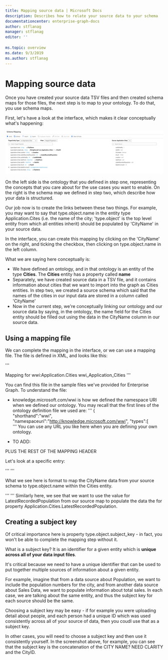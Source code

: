 ```yaml
---
title: Mapping source data | Microsoft Docs
description: Describes how to relate your source data to your schema
documentationcenter: enterprise-graph-docs
author: stflanag
manager: stflanag
editor: ''

ms.topic: overview
ms.date: 9/3/2019
ms.author: stflanag
---
```


# Mapping source data

Once you have created your source data TSV files and then created schema maps for those files, the next step is to map to your ontology. To do that, you use schema maps.

First, let's have a look at the interface, which makes it clear conceptually what's happening:

![Schema mapping](./media/schema_mapping/schema_mapping_ux.png)

On the left side is the ontology that you defined in step one, representing the concepts that you care about for the use cases you want to enable. On the right is the schema map we defined in step two, which describe how your data is structured.

Our job now is to create the links between these two things. For example, you may want to say that type.object.name in the entity type Application.Cites (i.e. the name of the city; 'type.object' is the top level entity from which all entities inherit) should be populated by 'CityName' in your source data.

In the interface, you can create this mapping by clicking on the 'CityName' on the right, and ticking the checkbox, then clicking on type.object.name in the left column.

What we are saying here conceptually is:
* We have defined an ontology, and in that ontology is an entity of the type **Cities**. The **Cities** entity has a property called **name**
* Separately, we have created source data in a TSV file, and it contains information about cities that we want to import into the graph as Cities entities. In step two, we created a source schema which said that the names of the cities in our input data are stored in a column called 'CityName'
* Now in the current step, we're conceptually linking our ontology and our source data by saying, in the ontology, the name field for the Cities entity should be filled out using the data in the CityName column in our source data.

## Using a mapping file

We can complete the mapping in the interface, or we can use a mapping file. The file is defined in XML, and looks like this:

'''
<?xml version="1.0"?>
<XmlFeedMap xmlns="http://schemas.microsoft.com/bing/mapping">
  <MappingHeader minorVersion="0" majorVersion="2" mappingName="wwi_Application_Cities_Mapping">
    <Description>Mapping for wwi:Application.Cities</Description>
    <Specification>wwi_Application_Cities</Specification>
    <Parameters>
      <Parameter type="xs:string" name="externalid" />
      <Parameter type="xs:string" name="language" />
      <Parameter type="xs:string" name="payload" />
    </Parameters>
    <Contexts>
      <Context value="'wwi'" />
    </Contexts>
  </MappingHeader>
  <Map id="wwi_Application_Cities" targetClass="http://knowledge.microsoft.com/wwi/Application#Cities">
    <Rules>
      <Map property="$subjectId" value="StringConcat('wwi_Application_Cities', '-', ./CityID)" />
      <Map property="type.object.type" value="'http://knowledge.microsoft.com/wwi/Application.Cities'" namespace="http://knowledge.microsoft.com/ekg/" />
      <Map property="type.object.type" value="'http://knowledge.microsoft.com/ekg/type.object'" namespace="http://knowledge.microsoft.com/ekg/" />
	  <Map property="type.object.name" value="./CityName" namespace="http://knowledge.microsoft.com/ekg/" />
      <Map property="Application.Cities.CityID" value="./CityID" namespace="http://knowledge.microsoft.com/wwi/" />
      <Map property="Application.Cities.CityName" value="./CityName" namespace="http://knowledge.microsoft.com/wwi/" />
      <Map property="Application.Cities.StateProvinceID" value="InvokeMap('wwi_Application_StateProvinces')" namespace="http://knowledge.microsoft.com/wwi/" />
      <Map property="Application.Cities.Location" value="./Location" namespace="http://knowledge.microsoft.com/wwi/" />
      <Map property="Application.Cities.LatestRecordedPopulation" value="./LatestRecordedPopulation" namespace="http://knowledge.microsoft.com/wwi/" />
      <Map property="Application.Cities.LastEditedBy" value="./LastEditedBy" namespace="http://knowledge.microsoft.com/wwi/" />
      <Map property="Application.Cities.ValidFrom" value="./ValidFrom" namespace="http://knowledge.microsoft.com/wwi/" />
      <Map property="Application.Cities.ValidTo" value="./ValidTo" namespace="http://knowledge.microsoft.com/wwi/" />
    </Rules>
  </Map>
  <Map id="wwi_Application_StateProvinces" targetClass="http://knowledge.microsoft.com/wwi/Application#StateProvinces">
      <Rules>
         <Map property="$subjectId" value="StringConcat('wwi_Application_StateProvinces', '-', ./StateProvinceID)" />
         <Map property="type.object.type" value="'http://knowledge.microsoft.com/wwi/Application.StateProvinces'" namespace="http://knowledge.microsoft.com/ekg/" />
         <Map property="type.object.type" value="'http://knowledge.microsoft.com/ekg/type.object'" namespace="http://knowledge.microsoft.com/ekg/" />
      </Rules>
   </Map>
</XmlFeedMap>
'''

You can find this file in the sample files we've provided for Enterprise Graph. To understand the file:

* knowledge.microsoft.com/wwi is how we defined the namespace URI when we defined our ontology. You may recall that the first lines of the ontology definition file we used are:
'''
   {  
      "shorthand":"wwi",
      "namespaceuri":"http://knowledge.microsoft.com/wwi",
      "types":[  
'''
You can use any URL you like here when you are defining your own ontology. 

* TO ADD:
<XmlFeedMap xmlns="http://schemas.microsoft.com/bing/mapping">
  <MappingHeader minorVersion="0" majorVersion="2" mappingName="wwi_Application_Cities_Mapping">
PLUS THE REST OF THE MAPPING HEADER

Let's look at a specific entry:

'''
<Map property="type.object.name" value="./CityName" namespace="http://knowledge.microsoft.com/ekg/" />
'''

What we see here is format to map the CityName data from your source schema to type.object.name within the Cities entity.

'''
<Map property="Application.Cities.LatestRecordedPopulation" value="./LatestRecordedPopulation" namespace="http://knowledge.microsoft.com/wwi/" /> 
'''
Similarly here, we see that we want to use the value for LatestRecordedPopulation from our source map to populate the data the for property Application.Cities.LatestRecordedPopulation.

## Creating a subject key

Of critical importance here is property type.object.subject_key - in fact, you won't be able to complete the mapping step without it.

What is a subject key? It is an identifier for a given entity which is **unique across all of your data input files**. 

It's critical because we need to have a unique identifier that can be used to put together multiple sources of information about a given entity.

For example, imagine that from a data source about Population, we want to include the population numbers for the city, and from another data source about Sales Data, we want to populate information about total sales. In each case, we are talking about the same entity, and thus the subject key for each source should be the same.

Choosing a subject key may be easy - if for example you were uploading detail about people, and each person had a unique ID which was used consistently across all of your source of data, then you coudl use that as a subject key.

In other cases, you will need to choose a subject key and then use it consistently yourself. In the screenshot above, for example, you can see that the subject key is the concatenation of the CITY NAME? NEED CLARITY and the CityID.



